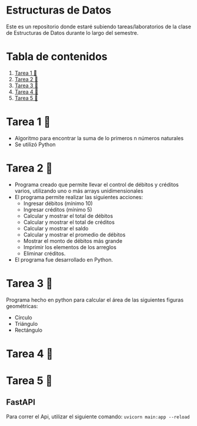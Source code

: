 # Estructuras de Datos
Este es un repositorio donde estaré subiendo tareas/laboratorios de la clase de Estructuras de Datos durante lo largo del semestre.

# Tabla de contenidos
1. [Tarea 1 🧮](#tarea-1-)
2. [Tarea 2 🧮](#Tarea-2-)
3. [Tarea 3 🧮](#Tarea-3-)
3. [Tarea 4 🧮](#Tarea-4-)
3. [Tarea 5 🧮](#Tarea-5-)


# Tarea 1 🧮
- Algoritmo para encontrar la suma de lo primeros n números naturales
- Se utilizó Python

# Tarea 2 🧮
- Programa creado que permite llevar el control de débitos y créditos varios, utilizando uno o más arrays unidimensionales
- El programa permite realizar las siguientes acciones: 
  - Ingresar débitos (mínimo 10)
  - Ingresar créditos (mínimo 5)
  - Calcular y mostrar el total de débitos
  - Calcular y mostrar el total de créditos
  - Calcular y mostrar el saldo
  - Calcular y mostrar el promedio de débitos
  - Mostrar el monto de débitos más grande
  - Imprimir los elementos de los arreglos
  - Eliminar créditos. 
- El programa fue desarrollado en Python. 


# Tarea 3 🧮
Programa hecho en python para calcular el área de las siguientes figuras geométricas: 
- Círculo
- Triángulo
- Rectángulo


# Tarea 4 🧮

# Tarea 5 🧮
## FastAPI


Para correr el Api, utilizar el siguiente comando: 
`uvicorn main:app --reload `

